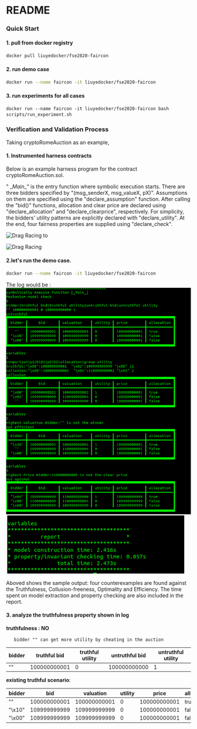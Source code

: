 
# README

### Quick Start

#### 1. pull from docker registry

```bash
docker pull liuyedocker/fse2020-faircon
```

#### 2. run demo case

```bash
docker run --name faircon -it liuyedocker/fse2020-faircon
```

#### 3. run experiments for all cases

```
docker run --name faircon -it liuyedocker/fse2020-faircon bash scripts/run_experiment.sh
```
<!-- 
###  Customization

#### 1. build docker image

in the same directory, execute the following command.
```
    docker build  . -t  fse2020-faircon 
```

#### 2. run demo case

```bash
docker run --name faircon -it fse2020-faircon
```

#### 3. run experiments for all cases

```
docker run --name faircon -it fse2020-faircon bash scripts/run_experiment.sh
``` -->

###  Verification and Validation Process

Taking cryptoRomeAuction as an example,  

#### 1. Instrumented harness contracts
Below is an example harness program for the contract cryptoRomeAuction.sol. 

" \__Main__" is  the entry function where symbolic execution starts. There are three bidders specified by "(msg_senderX, msg_valueX, pX)".  Assumptions on them are specified using the "declare_assumption" function. After calling the "bid()" functions,  allocation and clear price are declared using "declare_allocation" and "declare_clearprice", respectively. For simplicity, the bidders' utility patterns are explicitly declared with "declare_utility". At the end, four fairness properties are supplied using "declare_check".

![Drag Racing](assets/CryptoAuction.PNG)
to

![Drag Racing](assets/CryptoRomeInstrumented.png)

#### 2.let's run the demo case.
```bash
docker run --name faircon -it liuyedocker/fse2020-faircon
```
The log would be :
![Drag Racing](assets/CryptoRomeLog.png)
![Drag Racing](assets/CryptoRomeLogReport.png)

Aboved shows the sample output: four counterexamples are found against the Truthfulness, Collusion-freeness, Optimality and Efficiency.  The time spent on model extraction and property checking are also included in the report.

#### 3. analyze the truthfulness property shown in log

__truthfulness : NO__
```
   bidder "" can get more utility by cheating in the auction
```
|bidder|truthful bid|truthful utility|untruthful bid|untruthful utility|
|----------------------|-----------------|-------------|----------|---------|
|""| 100000000001| 0| 100000000000| 1|


__existing  truthful scenario__:

| bidder   |    bid      | valuation    | utility  | price        | allocation |
|----|----|----|----|--|---|
|""  | 100000000001 | 100000000001 | 0       | 100000000001 | true       |
|"\x10" | 109999999999 | 109999999999 |  0       | 100000000001 | false      |
| "\x00" | 109999999999 | 109999999999 | 0       | 100000000001 | false   |
